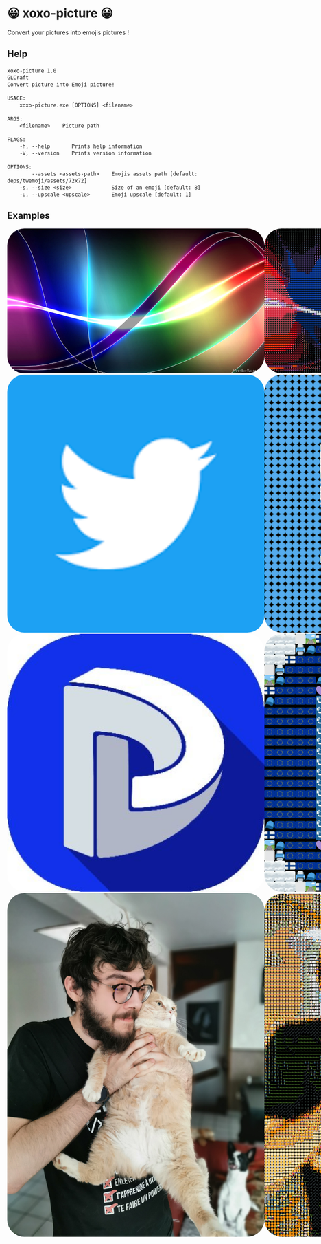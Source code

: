 # 😀 xoxo-picture 😀

Convert your pictures into emojis pictures !

## Help

```
xoxo-picture 1.0
GLCraft
Convert picture into Emoji picture!

USAGE:
    xoxo-picture.exe [OPTIONS] <filename>

ARGS:
    <filename>    Picture path

FLAGS:
    -h, --help       Prints help information
    -V, --version    Prints version information

OPTIONS:
        --assets <assets-path>    Emojis assets path [default: deps/twemoji/assets/72x72]
    -s, --size <size>             Size of an emoji [default: 8]
    -u, --upscale <upscale>       Emoji upscale [default: 1]
```

## Examples

<style>
.center {
    display: block;
    margin-left: auto;
    margin-right: auto;
    width: 1200px;
    /* width:50%; */
}
.img {
    width:50%;
    border-radius: 40px;
    text-align: center;

}
</style>
<div class="center"><img class="img" src="readme/img_test.jpg"><img class="img" src="readme/img_test_result.jpg"></div>

<div class="center"><img class="img" src="readme/twitter.png"><img class="img" src="readme/twitter_result.png"></div>

<div class="center"><img class="img" src="readme/i1e2WWvx_400x400.jpg"><img class="img" src="readme/i1e2WWvx_400x400_result.jpg"></div>

<div class="center"><img class="img" src="readme/IMG_20200519_205446.jpg"><img class="img" src="readme/IMG_20200519_205446_result.jpg"></div>